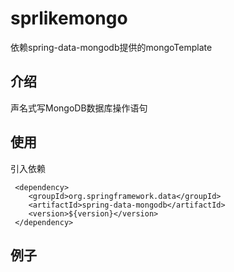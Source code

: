 sprlikemongo
==

依赖spring-data-mongodb提供的mongoTemplate

## 介绍
声名式写MongoDB数据库操作语句

## 使用
引入依赖
```
 <dependency>
    <groupId>org.springframework.data</groupId>
    <artifactId>spring-data-mongodb</artifactId>
    <version>${version}</version>
 </dependency>
```
## 例子
